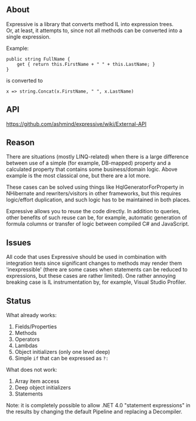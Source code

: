 About
-----

Expressive is a library that converts method IL into expression trees.  
Or, at least, it attempts to, since not all methods can be converted into a single expression.

Example:

    public string FullName {
        get { return this.FirstName + " " + this.LastName; }
    }

is converted to

    x => string.Concat(x.FirstName, " ", x.LastName)

API
---
https://github.com/ashmind/expressive/wiki/External-API

Reason
------

There are situations (mostly LINQ-related) when there is a large difference between use of a simple (for example, DB-mapped) property and a calculated property that contains some business/domain logic. Above example is the most classical one, but there are a lot more.

These cases can be solved using things like HqlGeneratorForProperty in NHibernate and rewriters/visitors in other frameworks, but this requires logic/effort duplication, and such logic has to be maintained in both places. 

Expressive allows you to reuse the code directly. In addition to queries, other benefits of such reuse can be, for example, automatic generation of formula columns or transfer of logic between compiled C# and JavaScript.

Issues
------

All code that uses Expressive should be used in combination with integration tests since significant changes to methods may render them 'inexpressible' (there are some cases when statements can be reduced to expressions, but these cases are rather limited). One rather annoying breaking case is IL instrumentation by, for example, Visual Studio Profiler.

Status
------

What already works:

1. Fields/Properties
2. Methods
3. Operators
4. Lambdas
5. Object initializers (only one level deep)
6. Simple `if` that can be expressed as `?:`

What does not work:

1. Array item access
2. Deep object initializers
3. Statements

Note: it is completely possible to allow .NET 4.0 "statement expressions" in the results by changing the default Pipeline and replacing a Decompiler.